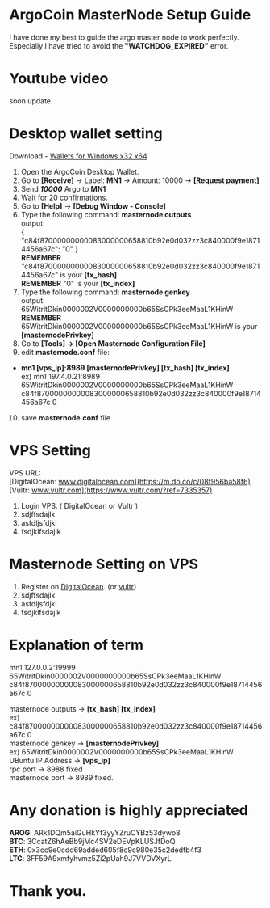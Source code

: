 # ArgoCoin MasterNode Setup Guide

I have done my best to guide the argo master node to work perfectly.  
Especially I have tried to avoid the **"WATCHDOG_EXPIRED"** error.

# Youtube video
soon update.  

# Desktop wallet setting
Download - [Wallets for Windows x32 x64](https://argo.cash/)  
1. Open the ArgoCoin Desktop Wallet. 
2. Go to **[Receive]** -> Label: **MN1** -> Amount: 10000 -> **[Request payment]**  
3. Send ***10000*** Argo to **MN1**  
4. Wait for 20 confirmations.  
5. Go to **[Help]** -> **[Debug Window - Console]**  
6. Type the following command: **masternode outputs**  
output:  
{ "c84f87000000000083000000658810b92e0d032zz3c840000f9e18714456a67c": "0" }  
**REMEMBER** "c84f87000000000083000000658810b92e0d032zz3c840000f9e18714456a67c" is your **[tx_hash]**  
**REMEMBER** "0" is your **[tx_index]**  
7. Type the following command: **masternode genkey**  
output:  
65WitritDkin0000002V0000000000b65SsCPk3eeMaaL1KHinW  
**REMEMBER** 65WitritDkin0000002V0000000000b65SsCPk3eeMaaL1KHinW is your **[masternodePrivkey]**  
8. Go to **[Tools] -> [Open Masternode Configuration File]**  
9. edit **masternode.conf** file:  
* **mn1 [vps_ip]:8989 [masternodePrivkey] [tx_hash] [tx_index]**  
ex) mn1 197.4.0.21:8989 65WitritDkin0000002V0000000000b65SsCPk3eeMaaL1KHinW c84f87000000000083000000658810b92e0d032zz3c840000f9e18714456a67c 0
10. save **masternode.conf** file  

# VPS Setting
VPS URL:  
[DigitalOcean: www.digitalocean.com](https://m.do.co/c/08f956ba58f6)  
[Vultr: www.vultr.com](https://www.vultr.com/?ref=7335357)  
  
1. Login VPS. ( DigitalOcean or Vultr )
2. sdjffsdajlk  
3. asfdljsfdjkl  
4. fsdjklfsdajlk  

# Masternode Setting on VPS
1. Register on [DigitalOcean](https://m.do.co/c/08f956ba58f6). (or [vultr](https://www.vultr.com/?ref=7335357))
2. sdjffsdajlk  
3. asfdljsfdjkl  
4. fsdjklfsdajlk  

# Explanation of term
mn1 127.0.0.2:19999 65WitritDkin0000002V0000000000b65SsCPk3eeMaaL1KHinW c84f87000000000083000000658810b92e0d032zz3c840000f9e18714456a67c 0

masternode outputs -> **[tx_hash] [tx_index]**  
ex) c84f87000000000083000000658810b92e0d032zz3c840000f9e18714456a67c 0  
masternode genkey -> **[masternodePrivkey]**  
ex) 65WitritDkin0000002V0000000000b65SsCPk3eeMaaL1KHinW  
UBuntu IP Address -> **[vps_ip]**  
rpc port -> 8988 fixed  
masternode port -> 8989 fixed.  

# Any donation is highly appreciated
**AROG**: ARk1DQm5aiGuHkYf3yyYZruCYBz53dywo8  
**BTC**: 3CcatZ6hAeBb9jMc4SV2eDEVpKLUSJfDoQ  
**ETH**: 0x3cc9e0cdd69added605f8c9c980e35c2dedfb4f3  
**LTC**: 3FF59A9xmfyhvmz5Zi2pUah9J7VVDVXyrL  
# Thank you.  
